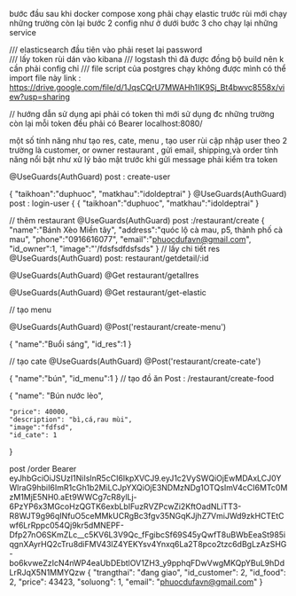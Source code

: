 bước đầu sau khi docker compose xong phải chạy elastic trước rùi mới chạy những trường còn lại 
bước 2 config như ở dưới 
bước 3 cho chạy lại những service


/// elasticsearch
đầu tiên vào phải reset lại password  
/// lấy token rùi dán vào kibana 
/// logstash thì đã được đồng bộ build nên k cần phải config chỉ
/// file script của postgres chạy không được mình có thể import file này link : https://drive.google.com/file/d/1JqsCQrU7MWAHh1IK9Sj_Bt4bwvc8558x/view?usp=sharing


// hướng dẫn sử dụng api 
phải có token thì mới sử dụng đc những trường còn lại 
mỗi token đều phải có Bearer
localhost:8080/

một số tính năng như tạo res, cate, menu , tạo user rùi cập nhập user theo 2 trường là customer, or owner restaurant ,
gửi email, shipping,và order 
tính năng nổi bật như xử lý bảo mật trước khi gửi message phải kiểm tra token





  @UseGuards(AuthGuard)
post : create-user 

{
    "taikhoan":"duphuoc",
    "matkhau":"idoldeptrai"
}
  @UseGuards(AuthGuard)
post : login-user
{
{
    "taikhoan":"duphuoc",
    "matkhau":"idoldeptrai"
}

// thêm restaurant 
  @UseGuards(AuthGuard)
post :/restaurant/create
{
    "name":"Bánh Xèo Miền tây",
    "address":"quóc lộ cà mau, p5, thành phố cà mau",
    "phone":"0916616077",
    "email":"phuocdufavn@gmail.com",
    "id_owner":1,
    "image":"'/fdsfsdfdsfsds"
}
// lấy chi tiết res
  @UseGuards(AuthGuard)
post: restaurant/getdetail/:id


  @UseGuards(AuthGuard)
@Get restaurant/getallres

  @UseGuards(AuthGuard)
@Get restaurant/get-elastic

// tạo menu 


 @UseGuards(AuthGuard)
  @Post('restaurant/create-menu')

{
    "name":"Buổi sáng",
    "id_res":1
}



// tạo cate
  @UseGuards(AuthGuard)
  @Post('restaurant/create-cate')

{
    "name":"bún",
    "id_menu":1
}
// tạo đồ ăn
Post : /restaurant/create-food 

{
     "name": "Bún nước lèo",
 
    "price": 40000,
    "description": "bì,cá,rau mùi",
    "image":"fdfsd",
    "id_cate": 1


}

post /order
Bearer eyJhbGciOiJSUzI1NiIsInR5cCI6IkpXVCJ9.eyJ1c2VySWQiOjEwMDAxLCJ0YWlraG9hbiI6ImR1cGh1b2MiLCJpYXQiOjE3NDMzNDg1OTQsImV4cCI6MTc0MzM1MjE5NH0.aEt9WWCg7cR8ylLj-6PzYP6x3MGcoHzQGTK6exbLbIFuzRVZPcwZi2KftOadNLiTT3-R8WJT9g96qINfuO5ceMMkUCRgBc3fgv35NGqKJjhZ7VmiJWd9zkHCTEtCwf6LrRppc054Qj9kr5dMNEPF-Dfp27nO6SKmZLc__c5KV6L3V9Qc_fFgibcSf69S45yQwfT8uBWbEeaSt985iqgnXAyrHQ2cTru8diFMV43lZ4YEKYsv4Ynxq6La2T8pco2tzc6dBgLzAzSHG-bo6kvweZzIcN4nWP4eaUbDEbtlOV1ZH3_y9pphqFDwVwgMKQpYBuL9hDdLrRJqX5N1MMYQzw
{
    "trangthai": "đang giao",
    "id_customer": 2,
    "id_food": 2,
    "price": 43423,
    "soluong": 1,
    "email": "phuocdufavn@gmail.com"
}



